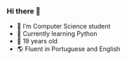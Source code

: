### Hi there 👋

- 🔭 I’m Computer Science student
- 🐍 Currently learning Python
- 📅 19 years old
- 🌎 Fluent in Portuguese and English
